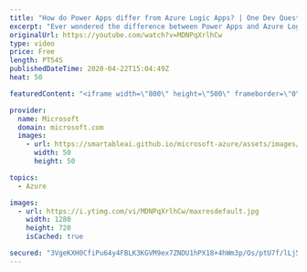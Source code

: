 ```yaml
---
title: "How do Power Apps differ from Azure Logic Apps? | One Dev Question: Dona Sarkar"
excerpt: "Ever wondered the difference between Power Apps and Azure Logic Apps? In the One Dev Question series, Principal Cloud Advocate Dona Sarkar explains just how different they are.    For more information, visit: https://docs.microsoft.com/powerapps/powerapps-overview/?WT.mc_id=onedevquestion-c9-donasa"
originalUrl: https://youtube.com/watch?v=MDNPqXrlhCw
type: video
price: Free
length: PT54S
publishedDateTime: 2020-04-22T15:04:49Z
heat: 50

featuredContent: "<iframe width=\"800\" height=\"500\" frameborder=\"0\" src=\"https://www.youtube.com/embed/MDNPqXrlhCw\" allow=\"accelerometer; autoplay; encrypted-media; gyroscope; picture-in-picture\" allowfullscreen></iframe>"

provider:
  name: Microsoft
  domain: microsoft.com
  images:
    - url: https://smartableai.github.io/microsoft-azure/assets/images/organizations/microsoft.com-50x50.jpg
      width: 50
      height: 50

topics:
  - Azure

images:
  - url: https://i.ytimg.com/vi/MDNPqXrlhCw/maxresdefault.jpg
    width: 1280
    height: 720
    isCached: true

secured: "3VgeKXH0CfiPu64y4FBLK3KGVM9ex7ZNDU1hPX18+4hWm3p/Os/ptU7f/lLj5JwfBRc9EjSI+ApT6zUx13yZH0fZqnWnDtSXvSa2IsbAbous4r3iwCnBIAIM9h5eVkcJ32grewjRDQzBpe//JULDZRpVuQYHVguKcGxSLbYb+aMsP+yF9OzQgk+FooHd4UYPCU+5Q3w7XyL+w4/9rqB0kA5BPM1WXkr2AOxxwy7KBLpEt1QKt9iIvbJy2Wh+Q5PQOzEeadC6/y+VnQo7VJ25s0qNxK6ofvxWdLTaBE+VEYPuMLhRNU5fwB4x0gjsvOyqOkGE4lnJIml7LVVKF+e9DmExt1aFUbg9tkY4fSQxMNE9czp8CCs3ytAHZEPFVikHQRWqwURDyZm/Pm5CxfQx4rMfOTixYo4EEyj6On0tczc=;lQ/p6yhxk8Ey7rGxFJhXZA=="
---
```


